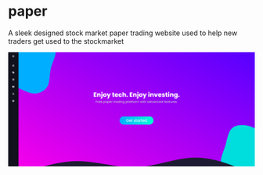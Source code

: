 # paper
A sleek designed stock market paper trading website used to help new traders get used to the stockmarket

<img src="https://github.com/thereal-atom/paper/blob/main/client/src/images/Screenshot_56.png" />
